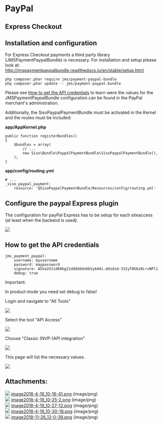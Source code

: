 #  PayPal 

## Express Checkout

## Installation and configuration

For Express Checkout payments a third party library (JMSPaymentPaypalBundle) is necessary. For installation and setup please look at: <http://jmspaymentpaypalbundle.readthedocs.io/en/stable/setup.html>

``` 
php composer.phar require jms/payment-paypal-bundle
php composer.phar update -- jms/payment-paypal-bundle
```

Please see [How to get the API credentials](#PayPal-HowtogettheAPIcredentials) to learn were the values for the JMSPaymentPaypalBundle configuration can be found in the PayPal merchant's administration.

Additionally, the SisoPaypalPaymentBundle must be activated in the Kernel and the routes must be included:

**app/AppKernel.php**

``` 
public function registerBundles()
{
    $bundles = array(
        // ...
        new Siso\Bundle\PaypalPaymentBundle\SisoPaypalPaymentBundle(),
    );
}
```

**app/config/routing.yml**

``` 
# ...
_siso_paypal_payment:
    resource: '@SisoPaypalPaymentBundle/Resources/config/routing.yml'
```

## Configure the paypal Express plugin

The configuration for payPal Express has to be setup for each siteaccess (at least when the backend is used).

![](attachments/23561073/23562127.png)

## How to get the API credentials

``` 
jms_payment_paypal:
    username: myusername
    password: maypassword
    signature: A5Va2XJid60kg21ddddddxKbSykH4i.ddsdsd-332yT0G8z8LrvNPl1
    debug: true
```

Important:

In product mode you need set debug to false!  

Login and navigate to "All Tools"

![](attachments/23561073/23563062.png)

Select the tool "API Access"

![](attachments/23561073/23563063.png)

Choose "Classic (NVP-)API integration"

![](attachments/23561073/23563060.png)

This page will list the necessary values.

![](attachments/23561073/23563061.png)

## Attachments:

![](images/icons/bullet_blue.gif) [image2018-4-19\_10-16-41.png](attachments/23561073/23563062.png) (image/png)  
![](images/icons/bullet_blue.gif) [image2018-4-19\_10-25-2.png](attachments/23561073/23563063.png) (image/png)  
![](images/icons/bullet_blue.gif) [image2018-4-19\_10-27-12.png](attachments/23561073/23563060.png) (image/png)  
![](images/icons/bullet_blue.gif) [image2018-4-19\_10-30-18.png](attachments/23561073/23563061.png) (image/png)  
![](images/icons/bullet_blue.gif) [image2018-11-26\_12-0-39.png](attachments/23561073/23562127.png) (image/png)  
